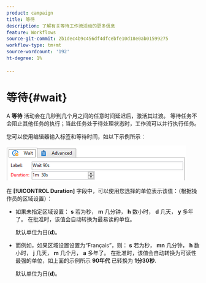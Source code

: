 ```yaml
---
product: campaign
title: 等待
description: 了解有关等待工作流活动的更多信息
feature: Workflows
source-git-commit: 2b1dec4b9c456df4dfcebfe10d18e0ab01599275
workflow-type: tm+mt
source-wordcount: '192'
ht-degree: 1%

---
```


# 等待{#wait}



A **等待** 活动会在几秒到几个月之间的任意时间延迟后，激活其过渡。 等待任务不会阻止其他任务的执行；当此任务处于待处理状态时，工作流可以并行执行任务。

您可以使用编辑器输入标签和等待时间，如以下示例所示：

![](assets/edit_wait.png)

在 **[!UICONTROL Duration]** 字段中，可以使用您选择的单位表示该值：（根据操作员的区域设置）：

* 如果未指定区域设置： **s** 若为秒， **m** 几分钟， **h** 数小时， **d** 几天， **y** 多年了。 在批准时，该值会自动转换为最易读的单位。

   默认单位为日(**d**)。

* 而例如，如果区域设置设置为“Français”，则： **s** 若为秒， **mn** 几分钟， **h** 数小时， **j** 几天， **m** 几个月， **a** 多年了。 在批准时，该值会自动转换为可读性最强的单位，如上面的示例所示 **90年代** 已转换为 **1分30秒**.

   默认单位为日(**d**)。
